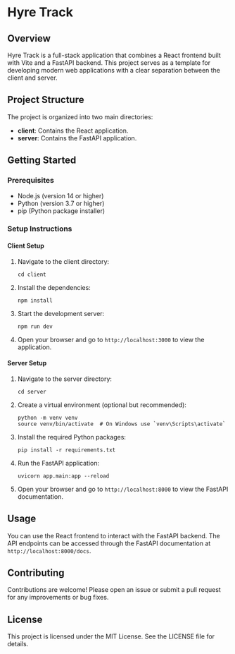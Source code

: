 # Hyre Track

## Overview
Hyre Track is a full-stack application that combines a React frontend built with Vite and a FastAPI backend. This project serves as a template for developing modern web applications with a clear separation between the client and server.

## Project Structure
The project is organized into two main directories:

- **client**: Contains the React application.
- **server**: Contains the FastAPI application.

## Getting Started

### Prerequisites
- Node.js (version 14 or higher)
- Python (version 3.7 or higher)
- pip (Python package installer)

### Setup Instructions

#### Client Setup
1. Navigate to the client directory:
   ```
   cd client
   ```
2. Install the dependencies:
   ```
   npm install
   ```
3. Start the development server:
   ```
   npm run dev
   ```
4. Open your browser and go to `http://localhost:3000` to view the application.

#### Server Setup
1. Navigate to the server directory:
   ```
   cd server
   ```
2. Create a virtual environment (optional but recommended):
   ```
   python -m venv venv
   source venv/bin/activate  # On Windows use `venv\Scripts\activate`
   ```
3. Install the required Python packages:
   ```
   pip install -r requirements.txt
   ```
4. Run the FastAPI application:
   ```
   uvicorn app.main:app --reload
   ```
5. Open your browser and go to `http://localhost:8000` to view the FastAPI documentation.

## Usage
You can use the React frontend to interact with the FastAPI backend. The API endpoints can be accessed through the FastAPI documentation at `http://localhost:8000/docs`.

## Contributing
Contributions are welcome! Please open an issue or submit a pull request for any improvements or bug fixes.

## License
This project is licensed under the MIT License. See the LICENSE file for details.